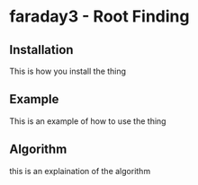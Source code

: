 # faraday3 - Root Finding 

## Installation 
This is how you install the thing

## Example 
This is an example of how to use the thing

## Algorithm 
this is an explaination of the algorithm 
